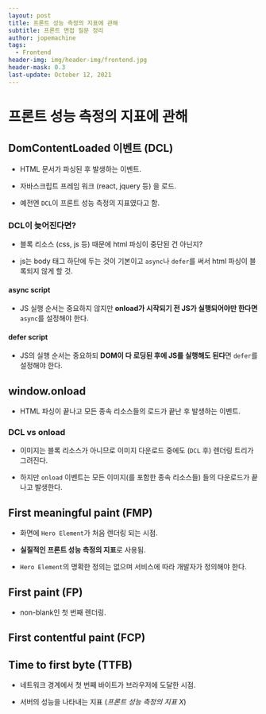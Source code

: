 ```yaml
---
layout: post
title: 프론트 성능 측정의 지표에 관해
subtitle: 프론트 면접 질문 정리
author: jopemachine
tags:
  - Frontend
header-img: img/header-img/frontend.jpg
header-mask: 0.3
last-update: October 12, 2021
---
```


# 프론트 성능 측정의 지표에 관해

## DomContentLoaded 이벤트 (DCL)

- HTML 문서가 파싱된 후 발생하는 이벤트.

- 자바스크립트 프레임 워크 (react, jquery 등) 을 로드.

- 예전엔 `DCL`이 프론트 성능 측정의 지표였다고 함.

### DCL이 늦어진다면?

- 블록 리소스 (css, js 등) 때문에 html 파싱이 중단된 건 아닌지?

- js는 body 태그 하단에 두는 것이 기본이고 `async`나 `defer`를 써서 html 파싱이 블록되지 않게 할 것.

#### async script

- JS 실행 순서는 중요하지 않지만 **onload가 시작되기 전 JS가 실행되어야만 한다면** `async`를 설정해야 한다.

#### defer script

- JS의 실행 순서는 중요하되 **DOM이 다 로딩된 후에 JS를 실행해도 된다**면 `defer`를 설정해야 한다.

## window.onload

- HTML 파싱이 끝나고 모든 종속 리소스들의 로드가 끝난 후 발생하는 이벤트.

### DCL vs onload

- 이미지는 블록 리소스가 아니므로 이미지 다운로드 중에도 (`DCL` 후) 렌더링 트리가 그려진다.

- 하지만 `onload` 이벤트는 모든 이미지(를 포함한 종속 리소스들) 들의 다운로드가 끝나고 발생한다.

## First meaningful paint (FMP)

- 화면에 `Hero Element`가 처음 렌더링 되는 시점.

- **실질적인 프론트 성능 측정의 지표**로 사용됨.

- `Hero Element`의 명확한 정의는 없으며 서비스에 따라 개발자가 정의해야 한다.

## First paint (FP)

- non-blank인 첫 번째 렌더링.

## First contentful paint (FCP)

## Time to first byte (TTFB)

- 네트워크 경계에서 첫 번째 바이트가 브라우저에 도달한 시점.

- 서버의 성능을 나타내는 지표 (_프론트 성능 측정의 지표 X_)